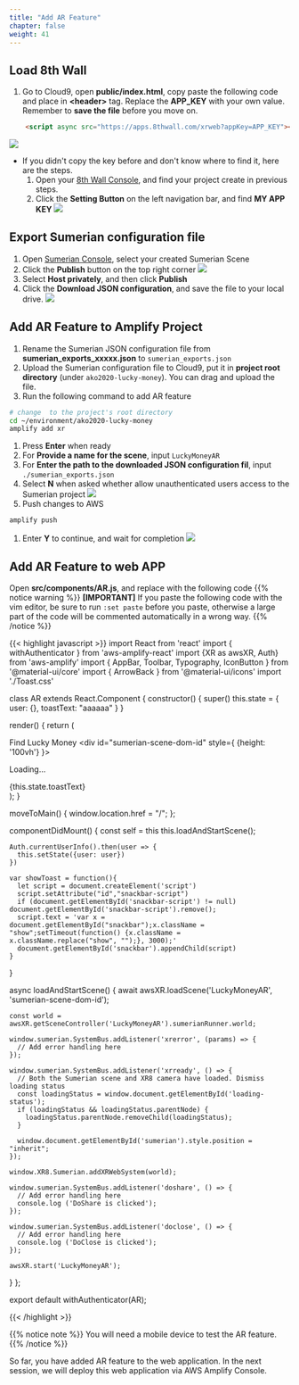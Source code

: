 ```yaml
---
title: "Add AR Feature"
chapter: false
weight: 41
---
```


## Load 8th Wall

1. Go to Cloud9, open **public/index.html**, copy paste the following code and place in **\<header\>** tag. Replace the **APP_KEY** with your own value. Remember to **save the file** before you move on.
```html
    <script async src="https://apps.8thwall.com/xrweb?appKey=APP_KEY"></script>
```
![](/images/addAR/8th_header.png)

- If you didn't copy the key before and don't know where to find it, here are the steps.
   1. Open your [8th Wall Console](https://www.8thwall.com/), and find your project create in previous steps.
   1. Click the **Setting Button** on the left navigation bar, and find **MY APP KEY**
   ![](/images/addAR/8th_app_key.png)

  
## Export Sumerian configuration file

1. Open [Sumerian Console](https://us-west-2.console.aws.amazon.com/sumerian/home/start), select your created Sumerian Scene
1. Click the **Publish** button on the top right corner
![](/images/addAR/sumerian_publish.png)
1. Select **Host privately**, and then click **Publish**
1. Click the **Download JSON configuration**, and save the file to your local drive. 
![](/images/addAR/sumerian_private_publish.png)


## Add AR Feature to Amplify Project

1. Rename the Sumerian JSON configuration file from **sumerian_exports_xxxxx.json** to `sumerian_exports.json`
1. Upload the Sumerian configuration file to Cloud9, put it in **project root directory** (under `ako2020-lucky-money`). You can drag and upload the file. 
1. Run the following command to add AR feature
```bash
# change  to the project's root directory
cd ~/environment/ako2020-lucky-money
amplify add xr
```
1. Press **Enter** when ready
1. For **Provide a name for the scene**, input `LuckyMoneyAR`
1. For **Enter the path to the downloaded JSON configuration fil**, input `./sumerian_exports.json`
1. Select **N** when asked whether allow unauthenticated users access to the Sumerian project
![](/images/addAR/amplify_add_xr.png)
1. Push changes to AWS
```bash
amplify push
```
1. Enter **Y** to continue, and wait for completion
![](/images/addAR/amplify_xr_push.png)

## Add AR Feature to web APP

Open **src/components/AR.js**, and replace with the following code
{{% notice warning %}}
**[IMPORTANT]**  If you paste the following code with the vim editor, be sure to run ``:set paste`` before you paste, otherwise a large part of the code will be commented automatically in a wrong way. 
{{% /notice %}}

{{< highlight javascript >}}
import React from 'react'
import { withAuthenticator } from 'aws-amplify-react'
import {XR as awsXR, Auth} from 'aws-amplify'
import { AppBar, Toolbar, Typography, IconButton } from '@material-ui/core'
import { ArrowBack } from '@material-ui/icons'
import './Toast.css'

class AR extends React.Component {
  constructor() {
    super()
    this.state = {
      user: {},
      toastText: "aaaaaa"
    }
  }

  render() {
    return (
      <div>
        <AppBar position="static">
          <Toolbar>
            <IconButton edge="start" color="inherit" aria-label="menu" onClick={this.moveToMain.bind(this)}>
              <ArrowBack />
            </IconButton>
            <Typography variant="h6" >
            Find Lucky Money
            </Typography>
          </Toolbar>
        </AppBar>
        <div id="sumerian-scene-dom-id" style={ {height: '100vh'} }>
            <p id="loading-status">Loading...</p>
          </div>
        <div id="snackbar">{this.state.toastText}</div>
      </div>
    );
  }


  moveToMain() {
    window.location.href = "/";
  };

  componentDidMount() {
    const self = this
    this.loadAndStartScene();
    
    Auth.currentUserInfo().then(user => {
      this.setState({user: user})
    })

    var showToast = function(){
      let script = document.createElement('script')
      script.setAttribute("id","snackbar-script")
      if (document.getElementById('snackbar-script') != null) document.getElementById('snackbar-script').remove();
      script.text = 'var x = document.getElementById("snackbar");x.className = "show";setTimeout(function() {x.className = x.className.replace("show", "");}, 3000);'
      document.getElementById('snackbar').appendChild(script)
    }
  }

  async loadAndStartScene() {
    await awsXR.loadScene('LuckyMoneyAR', 'sumerian-scene-dom-id');

    const world = awsXR.getSceneController('LuckyMoneyAR').sumerianRunner.world;

    window.sumerian.SystemBus.addListener('xrerror', (params) => {
      // Add error handling here
    });

    window.sumerian.SystemBus.addListener('xrready', () => {
      // Both the Sumerian scene and XR8 camera have loaded. Dismiss loading status
      const loadingStatus = window.document.getElementById('loading-status');
      if (loadingStatus && loadingStatus.parentNode) {
        loadingStatus.parentNode.removeChild(loadingStatus);
      }

      window.document.getElementById('sumerian').style.position = "inherit";
    });

    window.XR8.Sumerian.addXRWebSystem(world);

    window.sumerian.SystemBus.addListener('doshare', () => {
      // Add error handling here
      console.log ('DoShare is clicked');
    });

    window.sumerian.SystemBus.addListener('doclose', () => {
      // Add error handling here
      console.log ('DoClose is clicked');
    });

    awsXR.start('LuckyMoneyAR');
  }
};

export default withAuthenticator(AR);

{{< /highlight >}}


{{% notice note %}}
You will need a mobile device to test the AR feature.
{{% /notice %}}

So far, you have added AR feature to the web application. In the next session, we will deploy this web application via AWS Amplify Console.
